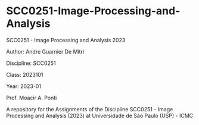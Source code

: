 # SCC0251-Image-Processing-and-Analysis
SCC0251 - Image Processing and Analysis 2023

Author: Andre Guarnier De Mitri

Discipline: SCC0251

Class: 2023101

Year: 2023-01


Prof. Moacir A. Ponti

A repository for the Assignments  of the Discipline SCC0251 - Image Processing and Analysis (2023) at Universidade de São Paulo (USP) - ICMC
